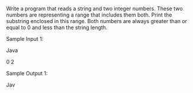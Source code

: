 Write a program that reads a string and two integer numbers. These two numbers are representing a range that includes them both. Print the substring enclosed in this range. Both numbers are always greater than or equal to 0 and less than the string length.

Sample Input 1:

Java

0 2

Sample Output 1:

Jav